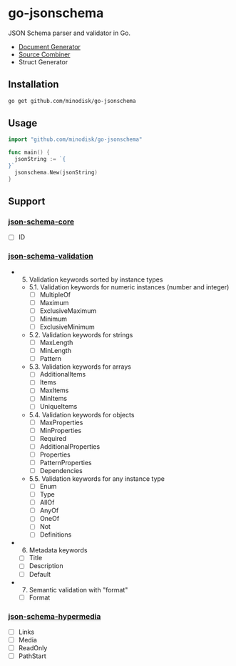 # go-jsonschema

JSON Schema parser and validator in Go.

- [Document Generator](tools/doc/README.md)
- [Source Combiner](tools/combine/README.md)
- Struct Generator

## Installation

```bash
go get github.com/minodisk/go-jsonschema
```

## Usage

```go
import "github.com/minodisk/go-jsonschema"

func main() {
  jsonString := `{
}`
  jsonschema.New(jsonString)
}
```

## Support

### [json-schema-core](http://json-schema.org/latest/json-schema-core.html)

- [ ] ID

### [json-schema-validation](http://json-schema.org/latest/json-schema-validation.html)

- 5. Validation keywords sorted by instance types
  - 5.1. Validation keywords for numeric instances (number and integer)
    - [ ] MultipleOf
    - [ ] Maximum
    - [ ] ExclusiveMaximum
    - [ ] Minimum
    - [ ] ExclusiveMinimum
  - 5.2. Validation keywords for strings
    - [ ] MaxLength
    - [ ] MinLength
    - [ ] Pattern
  - 5.3. Validation keywords for arrays
    - [ ] AdditionalItems
    - [ ] Items
    - [ ] MaxItems
    - [ ] MinItems
    - [ ] UniqueItems
  - 5.4. Validation keywords for objects
    - [ ] MaxProperties
    - [ ] MinProperties
    - [ ] Required
    - [ ] AdditionalProperties
    - [ ] Properties
    - [ ] PatternProperties
    - [ ] Dependencies
  - 5.5. Validation keywords for any instance type
    - [ ] Enum
    - [ ] Type
    - [ ] AllOf
    - [ ] AnyOf
    - [ ] OneOf
    - [ ] Not
    - [ ] Definitions
- 6. Metadata keywords
  - [ ] Title
  - [ ] Description
  - [ ] Default
- 7. Semantic validation with "format"
  - [ ] Format

### [json-schema-hypermedia](http://json-schema.org/latest/json-schema-hypermedia.html)

- [ ] Links
- [ ] Media
- [ ] ReadOnly
- [ ] PathStart
